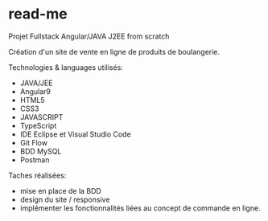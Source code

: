 # read-me

Projet Fullstack Angular/JAVA J2EE from scratch

Création d'un site de vente en ligne de produits de boulangerie.

Technologies & languages utilisés: 
  - JAVA/JEE
  - Angular9
  - HTML5
  - CSS3
  - JAVASCRIPT
  - TypeScript
  - IDE Eclipse et Visual Studio Code
  - Git Flow
  - BDD MySQL
  - Postman

Taches réalisées: 
  - mise en place de la BDD
  - design du site / responsive
  - implémenter les fonctionnalités liées au concept de commande en ligne.
